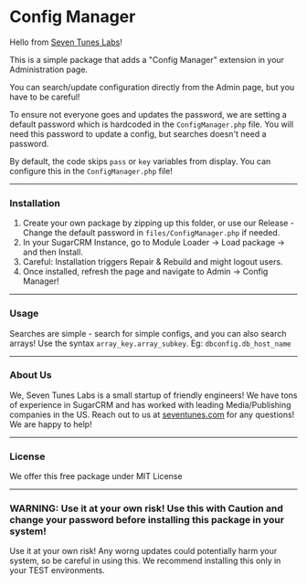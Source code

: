 # Config Manager

Hello from [Seven Tunes Labs](seventunes.com)!

This is a simple package that adds a "Config Manager" extension in your Administration page.

You can search/update configuration directly from the Admin page, but you have to be careful!

To ensure not everyone goes and updates the password, we are setting a default password which is hardcoded in the `ConfigManager.php` file. You will need this password to update a config, but searches doesn't need a password.

By default, the code skips `pass` or `key` variables from display. You can configure this in the `ConfigManager.php` file!

---

### Installation

1. Create your own package by zipping up this folder, or use our Release - Change the default password in `files/ConfigManager.php` if needed.
2. In your SugarCRM Instance, go to Module Loader -> Load package -> and then Install.
3. Careful: Installation triggers Repair & Rebuild and might logout users.
4. Once installed, refresh the page and navigate to Admin -> Config Manager!

---

### Usage

Searches are simple - search for simple configs, and you can also search arrays!
Use the syntax `array_key.array_subkey`. Eg: `dbconfig.db_host_name`

---

### About Us

We, Seven Tunes Labs is a small startup of friendly engineers! We have tons of experience in SugarCRM and has worked with leading Media/Publishing companies in the US. Reach out to us at [seventunes.com](seventunes.com) for any questions! We are happy to help!  

---

### License

We offer this free package under MIT License

---

### WARNING: Use it at your own risk! Use this with Caution and change your password before installing this package in your system!

Use it at your own risk!
Any worng updates could potentially harm your system, so be careful in using this. We recommend installing this only in your TEST environments.
